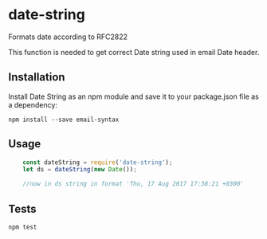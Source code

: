 # date-string
Formats date according to RFC2822

This function is needed to get correct Date string used in email Date header.

## Installation
Install Date String as an npm module and save it to your package.json file as a dependency:
    
    npm install --save email-syntax

## Usage

```javascript
    const dateString = require('date-string');
    let ds = dateString(new Date());

    //now in ds string in format 'Thu, 17 Aug 2017 17:38:21 +0300'
```


## Tests

    npm test

